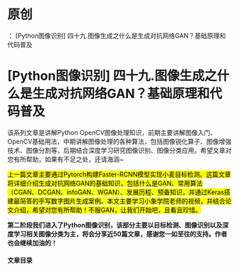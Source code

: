 # 原创
：  [Python图像识别] 四十九.图像生成之什么是生成对抗网络GAN？基础原理和代码普及

# [Python图像识别] 四十九.图像生成之什么是生成对抗网络GAN？基础原理和代码普及

该系列文章是讲解Python OpenCV图像处理知识，前期主要讲解图像入门、OpenCV基础用法，中期讲解图像处理的各种算法，包括图像锐化算子、图像增强技术、图像分割等，后期结合深度学习研究图像识别、图像分类应用。希望文章对您有所帮助，如果有不足之处，还请海涵~

<mark>上一篇文章主要通过Pytorch构建Faster-RCNN模型实现小麦目标检测。这篇文章将详细介绍生成对抗网络GAN的基础知识，包括什么是GAN、常用算法（CGAN、DCGAN、infoGAN、WGAN）、发展历程、预备知识，并通过Keras搭建最简答的手写数字图片生成案例。本文主要学习小象学院老师的视频，并结合论文介绍，希望对您有所帮助！不服GAN，让我们开始吧，且看且珍惜。</mark>

**第二阶段我们进入了Python图像识别，该部分主要以目标检测、图像识别以及深度学习相关图像分类为主，将会分享近50篇文章，感谢您一如至往的支持。作者也会继续加油的！**

#### 文章目录
